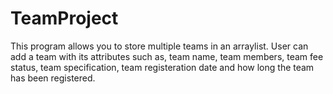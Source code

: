 # TeamProject
This program allows you to store multiple teams in an arraylist. User can add a team with its attributes such as, team name, team members, team fee status, team specification, team registeration date and how long the team has been registered.

